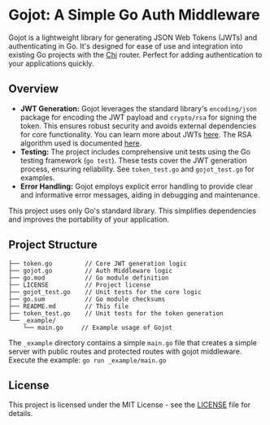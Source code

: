 # Gojot: A Simple Go Auth Middleware

Gojot is a lightweight library for generating JSON Web Tokens (JWTs) and authenticating in Go.  It's designed for ease of use and integration into existing Go projects with the [Chi](https://go-chi.io/#/) router.  Perfect for adding authentication to your applications quickly.

## Overview

* **JWT Generation:** Gojot leverages the standard library's `encoding/json` package for encoding the JWT payload and `crypto/rsa` for signing the token.  This ensures robust security and avoids external dependencies for core functionality.  You can learn more about JWTs [here](https://jwt.io/introduction/).  The RSA algorithm used is documented [here](https://developer.mozilla.org/en-US/docs/Web/API/SubtleCrypto/encrypt).
* **Testing:**  The project includes comprehensive unit tests using the Go testing framework (`go test`).  These tests cover the JWT generation process, ensuring reliability. See `token_test.go` and `gojot_test.go` for examples.
* **Error Handling:** Gojot employs explicit error handling to provide clear and informative error messages, aiding in debugging and maintenance.

This project uses only Go's standard library.  This simplifies dependencies and improves the portability of your application.

## Project Structure

```
├── token.go         // Core JWT generation logic
├── gojot.go         // Auth Middleware logic
├── go.mod           // Go module definition
├── LICENSE          // Project license
├── gojot_test.go    // Unit tests for the core logic
├── go.sum           // Go module checksums
├── README.md        // This file
├── token_test.go    // Unit tests for the token generation
└── _example/
    └── main.go     // Example usage of Gojot
```
The `_example` directory contains a simple `main.go` file that creates a simple server with public routes and protected routes with gojot middleware. Execute the example: `go run _example/main.go`

## License

This project is licensed under the MIT License - see the [LICENSE](./LICENSE) file for details.

